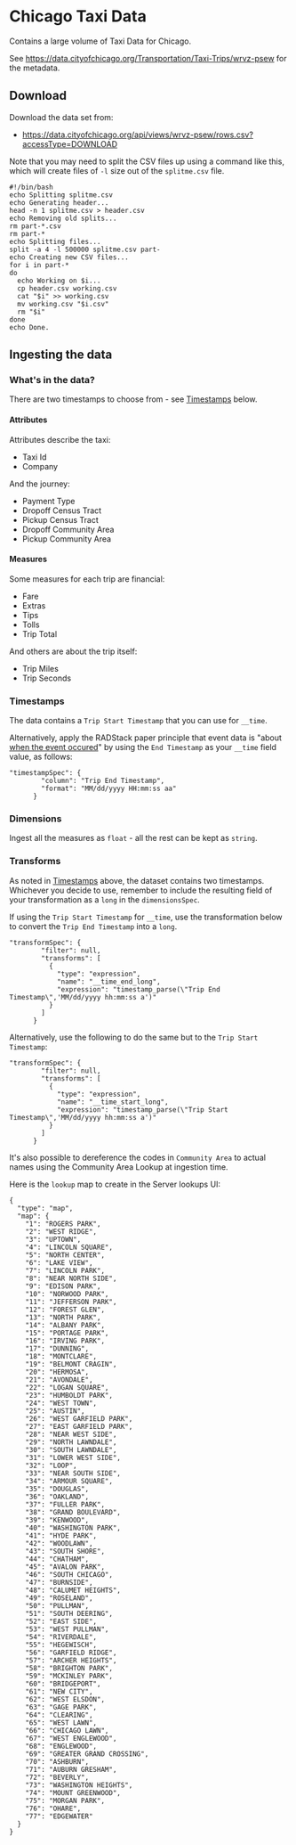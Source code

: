 # Chicago Taxi Data

Contains a large volume of Taxi Data for Chicago.

See https://data.cityofchicago.org/Transportation/Taxi-Trips/wrvz-psew for the metadata.

## Download

Download the data set from:

* https://data.cityofchicago.org/api/views/wrvz-psew/rows.csv?accessType=DOWNLOAD

Note that you may need to split the CSV files up using a command like this, which will create files of `-l` size out of the `splitme.csv` file.

```
#!/bin/bash
echo Splitting splitme.csv
echo Generating header...
head -n 1 splitme.csv > header.csv
echo Removing old splits...
rm part-*.csv
rm part-*
echo Splitting files...
split -a 4 -l 500000 splitme.csv part-
echo Creating new CSV files...
for i in part-*
do
  echo Working on $i...
  cp header.csv working.csv
  cat "$i" >> working.csv
  mv working.csv "$i.csv"
  rm "$i"
done
echo Done.
```

## Ingesting the data

### What's in the data?

There are two timestamps to choose from - see [Timestamps](#timestamps) below.

#### Attributes

Attributes describe the taxi:

* Taxi Id
* Company

And the journey:

* Payment Type
* Dropoff Census Tract
* Pickup Census Tract
* Dropoff Community Area
* Pickup Community Area

#### Measures

Some measures for each trip are financial:

* Fare
* Extras
* Tips
* Tolls
* Trip Total

And others are about the trip itself:

* Trip Miles
* Trip Seconds

### Timestamps

The data contains a `Trip Start Timestamp` that you can use for `__time`.

Alternatively, apply the RADStack paper principle that event data is "about [when the event occured](http://static.druid.io/docs/radstack.pdf)" by using the `End Timestamp` as your `__time` field value, as follows:

```
"timestampSpec": {
        "column": "Trip End Timestamp",
        "format": "MM/dd/yyyy HH:mm:ss aa"
      }
```

### Dimensions

Ingest all the measures as `float` - all the rest can be kept as `string`.

### Transforms

As noted in [Timestamps](#timestamps) above, the dataset contains two timestamps.  Whichever you decide to use, remember to include the resulting field of your transformation as a `long` in the `dimensionsSpec`.

If using the `Trip Start Timestamp` for `__time`, use the transformation below to convert the `Trip End Timestamp` into a `long`.

```
"transformSpec": {
        "filter": null,
        "transforms": [
          {
            "type": "expression",
            "name": "__time_end_long",
            "expression": "timestamp_parse(\"Trip End Timestamp\",'MM/dd/yyyy hh:mm:ss a')"
          }
        ]
      }
```

Alternatively, use the following to do the same but to the `Trip Start Timestamp`:

```
"transformSpec": {
        "filter": null,
        "transforms": [
          {
            "type": "expression",
            "name": "__time_start_long",
            "expression": "timestamp_parse(\"Trip Start Timestamp\",'MM/dd/yyyy hh:mm:ss a')"
          }
        ]
      }
```

It's also possible to dereference the codes in `Community Area` to actual names using the Community Area Lookup at ingestion time.

Here is the `lookup` map to create in the Server lookups UI:

```
{
  "type": "map",
  "map": {
    "1": "ROGERS PARK",
    "2": "WEST RIDGE",
    "3": "UPTOWN",
    "4": "LINCOLN SQUARE",
    "5": "NORTH CENTER",
    "6": "LAKE VIEW",
    "7": "LINCOLN PARK",
    "8": "NEAR NORTH SIDE",
    "9": "EDISON PARK",
    "10": "NORWOOD PARK",
    "11": "JEFFERSON PARK",
    "12": "FOREST GLEN",
    "13": "NORTH PARK",
    "14": "ALBANY PARK",
    "15": "PORTAGE PARK",
    "16": "IRVING PARK",
    "17": "DUNNING",
    "18": "MONTCLARE",
    "19": "BELMONT CRAGIN",
    "20": "HERMOSA",
    "21": "AVONDALE",
    "22": "LOGAN SQUARE",
    "23": "HUMBOLDT PARK",
    "24": "WEST TOWN",
    "25": "AUSTIN",
    "26": "WEST GARFIELD PARK",
    "27": "EAST GARFIELD PARK",
    "28": "NEAR WEST SIDE",
    "29": "NORTH LAWNDALE",
    "30": "SOUTH LAWNDALE",
    "31": "LOWER WEST SIDE",
    "32": "LOOP",
    "33": "NEAR SOUTH SIDE",
    "34": "ARMOUR SQUARE",
    "35": "DOUGLAS",
    "36": "OAKLAND",
    "37": "FULLER PARK",
    "38": "GRAND BOULEVARD",
    "39": "KENWOOD",
    "40": "WASHINGTON PARK",
    "41": "HYDE PARK",
    "42": "WOODLAWN",
    "43": "SOUTH SHORE",
    "44": "CHATHAM",
    "45": "AVALON PARK",
    "46": "SOUTH CHICAGO",
    "47": "BURNSIDE",
    "48": "CALUMET HEIGHTS",
    "49": "ROSELAND",
    "50": "PULLMAN",
    "51": "SOUTH DEERING",
    "52": "EAST SIDE",
    "53": "WEST PULLMAN",
    "54": "RIVERDALE",
    "55": "HEGEWISCH",
    "56": "GARFIELD RIDGE",
    "57": "ARCHER HEIGHTS",
    "58": "BRIGHTON PARK",
    "59": "MCKINLEY PARK",
    "60": "BRIDGEPORT",
    "61": "NEW CITY",
    "62": "WEST ELSDON",
    "63": "GAGE PARK",
    "64": "CLEARING",
    "65": "WEST LAWN",
    "66": "CHICAGO LAWN",
    "67": "WEST ENGLEWOOD",
    "68": "ENGLEWOOD",
    "69": "GREATER GRAND CROSSING",
    "70": "ASHBURN",
    "71": "AUBURN GRESHAM",
    "72": "BEVERLY",
    "73": "WASHINGTON HEIGHTS",
    "74": "MOUNT GREENWOOD",
    "75": "MORGAN PARK",
    "76": "OHARE",
    "77": "EDGEWATER"
  }
}
```